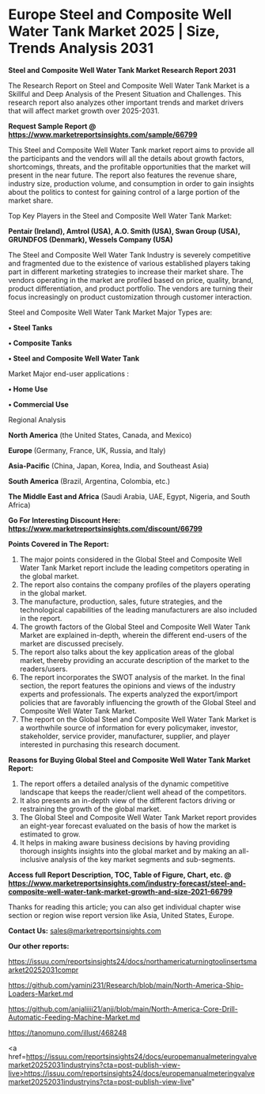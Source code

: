 # Europe Steel and Composite Well Water Tank Market 2025 | Size, Trends Analysis 2031

<strong>Steel and Composite Well Water Tank Market Research Report 2031</strong>

The Research Report on Steel and Composite Well Water Tank Market is a Skillful and Deep Analysis of the Present Situation and Challenges. This research report also analyzes other important trends and market drivers that will affect market growth over 2025-2031.

<strong>Request Sample Report @ <a href=https://www.marketreportsinsights.com/sample/66799>https://www.marketreportsinsights.com/sample/66799</a></strong>

This Steel and Composite Well Water Tank market report aims to provide all the participants and the vendors will all the details about growth factors, shortcomings, threats, and the profitable opportunities that the market will present in the near future. The report also features the revenue share, industry size, production volume, and consumption in order to gain insights about the politics to contest for gaining control of a large portion of the market share.

Top Key Players in the Steel and Composite Well Water Tank Market:

<strong>Pentair (Ireland), Amtrol (USA), A.O. Smith (USA), Swan Group (USA), GRUNDFOS (Denmark), Wessels Company (USA)</strong>

The Steel and Composite Well Water Tank Industry is severely competitive and fragmented due to the existence of various established players taking part in different marketing strategies to increase their market share. The vendors operating in the market are profiled based on price, quality, brand, product differentiation, and product portfolio. The vendors are turning their focus increasingly on product customization through customer interaction.

Steel and Composite Well Water Tank Market Major Types are:

<strong>• Steel Tanks

• Composite Tanks

• Steel and Composite Well Water Tank</strong>

Market Major end-user applications :

<strong>• Home Use

• Commercial Use</strong>

Regional Analysis

</u><strong><b>North America</b></strong> (the United States, Canada, and Mexico)

<strong><b>Europe </b></strong>(Germany, France, UK, Russia, and Italy)

<strong><b>Asia-Pacific</b></strong> (China, Japan, Korea, India, and Southeast Asia)

<strong><b>South America</b></strong> (Brazil, Argentina, Colombia, etc.)

<strong><b>The Middle East and Africa</b></strong> (Saudi Arabia, UAE, Egypt, Nigeria, and South Africa)

<strong>Go For Interesting Discount Here: <a href=https://www.marketreportsinsights.com/discount/66799>https://www.marketreportsinsights.com/discount/66799</a></strong>

<strong>Points Covered in The Report:</strong>
<ol>
  <li>The major points considered in the Global Steel and Composite Well Water Tank Market report include the leading competitors operating in the global market.</li>
  <li>The report also contains the company profiles of the players operating in the global market.</li>
  <li>The manufacture, production, sales, future strategies, and the technological capabilities of the leading manufacturers are also included in the report.</li>
  <li>The growth factors of the Global Steel and Composite Well Water Tank Market are explained in-depth, wherein the different end-users of the market are discussed precisely.</li>
  <li>The report also talks about the key application areas of the global market, thereby providing an accurate description of the market to the readers/users.</li>
  <li>The report incorporates the SWOT analysis of the market. In the final section, the report features the opinions and views of the industry experts and professionals. The experts analyzed the export/import policies that are favorably influencing the growth of the Global Steel and Composite Well Water Tank Market.</li>
  <li>The report on the Global Steel and Composite Well Water Tank Market is a worthwhile source of information for every policymaker, investor, stakeholder, service provider, manufacturer, supplier, and player interested in purchasing this research document.</li>
</ol>
<strong>Reasons for Buying Global Steel and Composite Well Water Tank Market Report:</strong>

<ol>
  <li>The report offers a detailed analysis of the dynamic competitive landscape that keeps the reader/client well ahead of the competitors.</li>
  <li>It also presents an in-depth view of the different factors driving or restraining the growth of the global market.</li>
  <li>The Global Steel and Composite Well Water Tank Market report provides an eight-year forecast evaluated on the basis of how the market is estimated to grow.</li>
  <li>It helps in making aware business decisions by having providing thorough insights insights into the global market and by making an all-inclusive analysis of the key market segments and sub-segments.</li>
</ol>
<strong>Access full Report Description, TOC, Table of Figure, Chart, etc. @ <a href=https://www.marketreportsinsights.com/industry-forecast/steel-and-composite-well-water-tank-market-growth-and-size-2021-66799>https://www.marketreportsinsights.com/industry-forecast/steel-and-composite-well-water-tank-market-growth-and-size-2021-66799</a></strong>


Thanks for reading this article; you can also get individual chapter wise section or region wise report version like Asia, United States, Europe.

<strong>Contact Us:</strong>
sales@marketreportsinsights.com

<strong>Our other reports:</strong>

<a href=https://issuu.com/reportsinsights24/docs/northamericaturningtoolinsertsmaarket20252031compr>https://issuu.com/reportsinsights24/docs/northamericaturningtoolinsertsmaarket20252031compr</a>

<a href=https://github.com/yamini231/Research/blob/main/North-America-Ship-Loaders-Market.md>https://github.com/yamini231/Research/blob/main/North-America-Ship-Loaders-Market.md</a>

<a href=https://github.com/anjaliiii21/anjj/blob/main/North-America-Core-Drill-Automatic-Feeding-Machine-Market.md>https://github.com/anjaliiii21/anjj/blob/main/North-America-Core-Drill-Automatic-Feeding-Machine-Market.md</a>

<a href=https://tanomuno.com/illust/468248>https://tanomuno.com/illust/468248</a>

<a href=https://issuu.com/reportsinsights24/docs/europemanualmeteringvalvemarket20252031industryins?cta=post-publish-view-live>https://issuu.com/reportsinsights24/docs/europemanualmeteringvalvemarket20252031industryins?cta=post-publish-view-live</a>"

